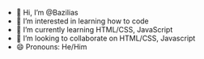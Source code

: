 - 👋 Hi, I’m @Bazilias
- 👀 I’m interested in learning how to code
- 🌱 I’m currently learning HTML/CSS, JavaScript
- 💞️ I’m looking to collaborate on HTML/CSS, Javascript
- 😄 Pronouns: He/Him


<!---
Bazilias/Bazilias is a ✨ special ✨ repository because its `README.md` (this file) appears on your GitHub profile.
You can click the Preview link to take a look at your changes.
--->
